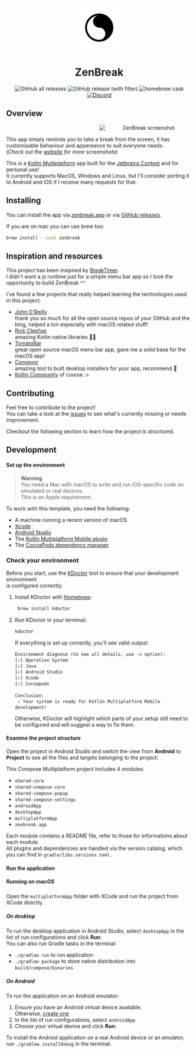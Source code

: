 <p align="center">
   <a href="https://zenbreak.app">
      <img src="https://raw.githubusercontent.com/Giuliopime/ZenBreak/main/assets/logo_macos.png" alt="ZenBreak" width="124">
   </a>
<p>
 
<h1 align="center">ZenBreak</h1>
<p align="center">
   <img alt="GitHub all releases" src="https://img.shields.io/github/downloads/Giuliopime/ZenBreak/total">
   <img alt="GitHub release (with filter)" src="https://img.shields.io/github/v/release/Giuliopime/ZenBreak">
   <img alt="homebrew cask" src="https://img.shields.io/homebrew/cask/v/zenbreak">
   <a href="https://discord.gg/MunKMgKAJp">
      <img alt="Discord" src="https://img.shields.io/discord/1043536767934021713">
   </a>
</p>


## Overview
<p align="center">
      <img src="https://raw.githubusercontent.com/Giuliopime/ZenBreak/main/assets/screenshot.png" alt="ZenBreak screenshot"
      width="50%"
      align="right">
</p>
<br>

This app simply reminds you to take a break from the screen, it has customisable behaviour and appereance to suit everyone needs.  
(*Check out the [website](https://zenbreak.app) for more screenshots*)  


This is a [Kotlin Multiplatform](https://kotlinlang.org/docs/multiplatform.html) app built for the [Jetbrains Contest](https://blog.jetbrains.com/kotlin/2022/10/join-the-kotlin-multiplatform-contest/) and for personal use!  
It currently supports MacOS, Windows and Linux, but I'll consider porting it to Android and iOS if I receive many requests for that.  

## Installing  
You can install the app via [zenbreak.app](https://zenbreak.app) or via [GitHub releases](https://github.com/Giuliopime/ZenBreak/releases).  

If you are on mac you can use brew too:
```sh
brew install --cask zenbreak
``` 

## Inspiration and resources  
This project has been insipired by [BreakTimer](https://breaktimer.app).  
I didn't want a js runtime just for a simple menu bar app so I took the opportunity to build ZenBreak ^^  

I've found a few projects that really helped learning the technologies used in this project:
- [John O'Reilly](https://johnoreilly.dev/)  
thank you so much for all the open source repos of your GitHub and the blog, helped a ton expecially with macOS related stuff!
- [Rick Clephas](https://github.com/rickclephas)  
amazing Kotlin native libraries 🫶🏼
- [TomatoBar](https://github.com/ivoronin/TomatoBar)  
great open source macOS menu bar app, gave me a solid base for the macOS app!
- [Conveyor](https://conveyor.hydraulic.dev/)  
amazing tool to built desktop installers for your app, recommend 💯
- [Kotlin Community](https://kotlinlang.org/community/) of course :>


## Contributing
Feel free to contribute to the project!  
You can take a look at the [issues](https://github.com/Giuliopime/ZenBreak/issues) to see what's currently missing or needs improvement.  

Checkout the following section to learn how the project is structured.

## Development
#### Set up the environment

> **Warning**  
> You need a Mac with macOS to write and run iOS-specific code on simulated or real devices.  
> This is an Apple requirement.

To work with this template, you need the following:

* A machine running a recent version of macOS
* [Xcode](https://apps.apple.com/us/app/xcode/id497799835)
* [Android Studio](https://developer.android.com/studio)
* The [Kotlin Multiplatform Mobile plugin](https://plugins.jetbrains.com/plugin/14936-kotlin-multiplatform-mobile)
* The [CocoaPods dependency manager](https://kotlinlang.org/docs/native-cocoapods.html)

### Check your environment

Before you start, use the [KDoctor](https://github.com/Kotlin/kdoctor) tool to ensure that your development environment  
is configured correctly:

1. Install KDoctor with [Homebrew](https://brew.sh/):
   ```sh  
    brew install kdoctor  
   ```  
2. Run KDoctor in your terminal:
   ```sh  
   kdoctor  
   ```  
   If everything is set up correctly, you'll see valid output:
    ```text  
    Environment diagnose (to see all details, use -v option):  
    [✓] Operation System  
    [✓] Java  
    [✓] Android Studio  
    [✓] Xcode  
    [✓] Cocoapods  
      
    Conclusion:  
     ✓ Your system is ready for Kotlin Multiplatform Mobile development!  
    ```
   Otherwise, KDoctor will highlight which parts of your setup still need to be configured and will suggest a way to fix them.

#### Examine the project structure

Open the project in Android Studio and switch the view from **Android** to **Project** to see all the files and targets belonging to the project:

This Compose Multiplatform project includes 4 modules:
- `shared-core`
- `shared-compose-core`
- `shared-compose-popup`
- `shared-compose-settings`
- `androidApp`
- `desktopApp`
- `multiplatformApp`
- `zenbreak.app`

Each module contains a README file, refer to those for informations about each module.  
All plugins and dependencies are handled via the version catalog, which you can find in `gradle/libs.versions.toml`.

#### Run the application

##### Running on macOS
Open the `multiplatformApp` folder with XCode and run the project from XCode directly.

##### On desktop
To run the desktop application in Android Studio, select `desktopApp` in the list of run configurations and click **Run**:  
You can also run Gradle tasks in the terminal:
- `./gradlew run` to run application
- `./gradlew package` to store native distribution into `build/compose/binaries`

##### On Android
To run the application on an Android emulator:
1. Ensure you have an Android virtual device available.  
   Otherwise, [create one](https://developer.android.com/studio/run/managing-avds#createavd)
2. In the list of run configurations, select `androidApp`.
3. Choose your virtual device and click **Run**:

To install the Android application on a real Android device or an emulator, run `./gradlew installDebug` in the terminal.